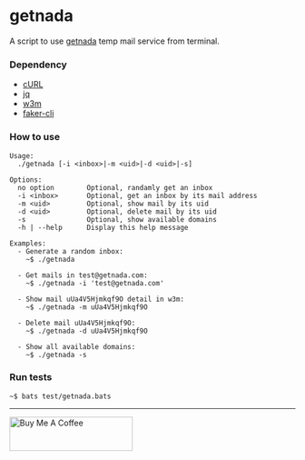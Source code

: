 # getnada

A script to use [getnada](https://getnada.com/) temp mail service from terminal.

### Dependency

- [cURL](https://curl.haxx.se/download.html)
- [jq](https://stedolan.github.io/jq/)
- [w3m](http://w3m.sourceforge.net/)
- [faker-cli](https://github.com/lestoni/faker-cli)

### How to use

```
Usage:
  ./getnada [-i <inbox>|-m <uid>|-d <uid>|-s]

Options:
  no option        Optional, randamly get an inbox
  -i <inbox>       Optional, get an inbox by its mail address
  -m <uid>         Optional, show mail by its uid
  -d <uid>         Optional, delete mail by its uid
  -s               Optional, show available domains
  -h | --help      Display this help message

Examples:
  - Generate a random inbox:
    ~$ ./getnada

  - Get mails in test@getnada.com:
    ~$ ./getnada -i 'test@getnada.com'

  - Show mail uUa4V5Hjmkqf9O detail in w3m:
    ~$ ./getnada -m uUa4V5Hjmkqf9O

  - Delete mail uUa4V5Hjmkqf9O:
    ~$ ./getnada -d uUa4V5Hjmkqf9O

  - Show all available domains:
    ~$ ./getnada -s
```

### Run tests

```
~$ bats test/getnada.bats
```

---

<a href="https://www.buymeacoffee.com/kevcui" target="_blank"><img src="https://cdn.buymeacoffee.com/buttons/v2/default-orange.png" alt="Buy Me A Coffee" height="60px" width="217px"></a>
